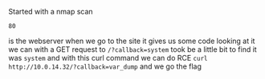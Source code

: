 Started with a nmap scan
```
80
```
is the webserver when we go to the site it gives us some code looking at it we can with a GET request to `/?callback=system` took be a little bit to find it was `system` and with this curl command we can do RCE
`curl http://10.0.14.32/?callback=var_dump` and we go the flag 